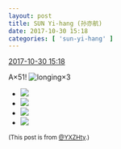 ```yaml
---
layout: post
title: SUN Yi-hang (孙亦航)
date: 2017-10-30 15:18
categories: [ 'sun-yi-hang' ]
---
```


<div class="weibo-info">
  <a href="http://weibo.com/2565158051/FsLNYm7Fh">2017-10-30 15:18</a>
</div>

A×51! ![longing](http://img.t.sinajs.cn/t4/appstyle/expression/ext/normal/37/moren_chongjing_org.png)×3

<!-- more -->

<ul class="weibo-pic-list-2">
  <li class="weibo-pic">
    <a href="http://wx2.sinaimg.cn/mw690/98e534a3gy1fl0ap39tsjj20qo0qoqcv.jpg"><img src="//wx2.sinaimg.cn/thumb150/98e534a3gy1fl0ap39tsjj20qo0qoqcv.jpg" /></a>
  </li>
  <li class="weibo-pic">
    <a href="http://wx4.sinaimg.cn/mw690/98e534a3gy1fl0ap5ekmaj20qo0qo487.jpg"><img src="//wx4.sinaimg.cn/thumb150/98e534a3gy1fl0ap5ekmaj20qo0qo487.jpg" /></a>
  </li>
  <li class="weibo-pic">
    <a href="http://wx2.sinaimg.cn/mw690/98e534a3gy1fl0ap7bsuvj20qo0qok0g.jpg"><img src="//wx2.sinaimg.cn/thumb150/98e534a3gy1fl0ap7bsuvj20qo0qok0g.jpg" /></a>
  </li>
  <li class="weibo-pic">
    <a href="http://wx3.sinaimg.cn/mw690/98e534a3gy1fl0ap0zx24j20qo0qon7b.jpg"><img src="//wx3.sinaimg.cn/thumb150/98e534a3gy1fl0ap0zx24j20qo0qon7b.jpg" /></a>
  </li>
</ul>

<small>(This post is from [@YXZHty](http://weibo.com/2565158051).)</small>
